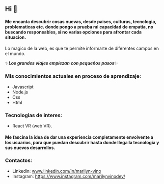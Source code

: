 ## Hi 👋
#### Me encanta descubrir cosas nuevas, desde paises, culturas, tecnologia, problematicas etc. donde pongo a prueba mi capacidad de empatia, no buscando responsables, si no varias opciones para afrontar cada situacion. 
Lo magico de la web, es que te permite informarte de diferentes campos en el mundo.

 ✨***Los grandes viajes empiezan con pequeños pasos***✨ 

 ### Mis conocimientos actuales en proceso de aprendizaje:
 - Javascript
 - Node.js
 - Css
 - Html
 
 ### Tecnologias de interes:
 - React VR (web VR).
 #### Me fascina la idea de dar una experiencia completamente envolvente a los usuarios, para que puedan descubrir hasta donde llega la tecnologia y sus nuevos desarrollos.

### Contactos:
- Linkedin: www.linkedin.com/in/marilyn-vino
- Instagram: https://www.instagram.com/marilynvinodev/
